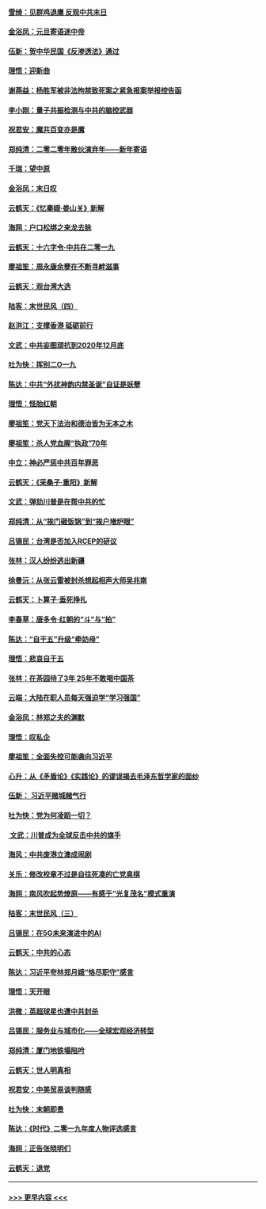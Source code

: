 #### [雪绮：见群鸡退鹰  反观中共末日](../pages/nsc993/n11762112.md?t=01021655) 
#### [金浴凤：元旦寄语迷中帝](../pages/nsc993/n11761788.md?t=01021655) 
#### [伍新：贺中华民国《反渗透法》通过](../pages/nsc993/n11761994.md?t=01021655) 
#### [理悟：迎新曲](../pages/nsc993/n11761152.md?t=01021655) 
#### [谢燕益：杨胜军被非法拘禁致死案之紧急报案举报控告函](../pages/nsc993/n11756134.md?t=01021655) 
#### [李小刚：量子共振检测与中共的脑控武器](../pages/nsc993/n11754518.md?t=01021655) 
#### [祝君安：魔共百变亦是魔](../pages/nsc993/n11754469.md?t=01021655) 
#### [郑纯清：二零二零年散伙演弃年——新年寄语](../pages/nsc993/n11754195.md?t=01021655) 
#### [千瑞：望中原](../pages/nsc993/n11754159.md?t=01021655) 
#### [金浴凤：末日叹](../pages/nsc993/n11752359.md?t=01021655) 
#### [云鹤天：《忆秦娥‧娄山关》新解](../pages/nsc993/n11752348.md?t=01021655) 
#### [海网：户口松绑之来龙去脉](../pages/nsc993/n11752328.md?t=01021655) 
#### [云鹤天：十六字令‧中共在二零一九](../pages/nsc993/n11752305.md?t=01021655) 
#### [廖祖笙：周永康余孽在不断寻衅滋事](../pages/nsc993/n11751013.md?t=01021655) 
#### [云鹤天：观台湾大选](../pages/nsc993/n11751007.md?t=01021655) 
#### [陆客：末世民风（四）](../pages/nsc993/n11749203.md?t=01021655) 
#### [赵洪江：支撑香港 砥砺前行](../pages/nsc993/n11748482.md?t=01021655) 
#### [文武：中共妄图顽抗到2020年12月底](../pages/nsc993/n11748446.md?t=01021655) 
#### [吐为快：挥别二O一九](../pages/nsc993/n11748411.md?t=01021655) 
#### [陈达：中共“外扰神韵内禁圣诞”自证是妖孽](../pages/nsc993/n11748226.md?t=01021655) 
#### [理悟：怪胎红朝](../pages/nsc993/n11748206.md?t=01021655) 
#### [廖祖笙：党天下法治和德治皆为无本之木](../pages/nsc993/n11748135.md?t=01021655) 
#### [廖祖笙：杀人党血腥“执政”70年](../pages/nsc993/n11745144.md?t=01021655) 
#### [中立：神必严惩中共百年罪恶](../pages/nsc993/n11744970.md?t=01021655) 
#### [云鹤天：《采桑子‧重阳》新解](../pages/nsc993/n11744948.md?t=01021655) 
#### [文武：弹劾川普是在帮中共的忙](../pages/nsc993/n11744758.md?t=01021655) 
#### [郑纯清：从“挨门砸饭锅”到“挨户堵炉眼”](../pages/nsc993/n11744745.md?t=01021655) 
#### [吕锡民：台湾是否加入RCEP的研议](../pages/nsc993/n11744701.md?t=01021655) 
#### [张林：汉人纷纷逃出新疆](../pages/nsc993/n11743530.md?t=01021655) 
#### [徐曼沅：从张云雷被封杀想起相声大师吴兆南](../pages/nsc993/n11741816.md?t=01021655) 
#### [云鹤天：卜算子‧垂死挣扎](../pages/nsc993/n11739956.md?t=01021655) 
#### [李春草：唐多令‧红朝的“斗”与“拍”](../pages/nsc993/n11739830.md?t=01021655) 
#### [陈达：“自干五”升级“牵妨母”](../pages/nsc993/n11739724.md?t=01021655) 
#### [理悟：悲哀自干五](../pages/nsc993/n11739547.md?t=01021655) 
#### [张林：在茶园待了3年 25年不敢喝中国茶](../pages/nsc993/n11739240.md?t=01021655) 
#### [云端：大陆在职人员每天强迫学“学习强国”](../pages/nsc993/n11738735.md?t=01021655) 
#### [金浴凤：林郑之夫的渊默](../pages/nsc993/n11737735.md?t=01021655) 
#### [理悟：叹私企](../pages/nsc993/n11737715.md?t=01021655) 
#### [廖祖笙：全面失控可能袭向习近平](../pages/nsc993/n11737704.md?t=01021655) 
#### [心升：从《矛盾论》《实践论》的谬误揭去毛泽东哲学家的面纱](../pages/nsc993/n11736962.md?t=01021655) 
#### [伍新： 习近平赌城赌气行](../pages/nsc993/n11736929.md?t=01021655) 
#### [吐为快：党为何凌蹈一切？](../pages/nsc993/n11736915.md?t=01021655) 
#### [ 文武：川普成为全球反击中共的旗手](../pages/nsc993/n11736882.md?t=01021655) 
#### [海风：中共废港立澳成闹剧](../pages/nsc993/n11735857.md?t=01021655) 
#### [关乐：修改校章不过是自往死凑的亡党臭棋](../pages/nsc993/n11735097.md?t=01021655) 
#### [海网：南风吹起势燎原——有感于“光复茂名”模式重演](../pages/nsc993/n11732308.md?t=01021655) 
#### [陆客：末世民风（三）](../pages/nsc993/n11732211.md?t=01021655) 
#### [吕锡民：在5G未来演进中的AI](../pages/nsc993/n11730010.md?t=01021655) 
#### [云鹤天：中共的心态](../pages/nsc993/n11729906.md?t=01021655) 
#### [陈达：习近平夸林郑月娥“恪尽职守”感言](../pages/nsc993/n11729881.md?t=01021655) 
#### [理悟：天开眼](../pages/nsc993/n11729699.md?t=01021655) 
#### [洪微：英超球星也遭中共封杀](../pages/nsc993/n11727243.md?t=01021655) 
#### [吕锡民：服务业与城市化——全球宏观经济转型](../pages/nsc993/n11725845.md?t=01021655) 
#### [郑纯清：厦门地铁塌陷吟](../pages/nsc993/n11725813.md?t=01021655) 
#### [云鹤天：世人明真相](../pages/nsc993/n11725621.md?t=01021655) 
#### [祝君安：中美贸易谈判随感](../pages/nsc993/n11725609.md?t=01021655) 
#### [吐为快：末朝即景](../pages/nsc993/n11723365.md?t=01021655) 
#### [陈达：《时代》二零一九年度人物评选感言](../pages/nsc993/n11723337.md?t=01021655) 
#### [海网：正告张晓明们](../pages/nsc993/n11723228.md?t=01021655) 
#### [云鹤天：退党](../pages/nsc993/n11723056.md?t=01021655) 

----
#### [ >>> 更早内容 <<< ](../indexes/nsc993-earlier.md)
